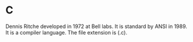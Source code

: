# C
Dennis Ritche developed in 1972 at Bell labs.
It is standard by ANSI in 1989. It is a compiler language. The file extension is (.c).
